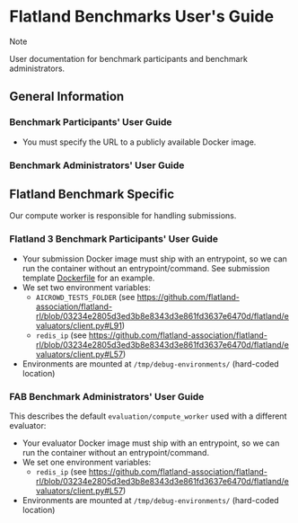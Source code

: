 # Flatland Benchmarks User's Guide

> [!NOTE]  
> User documentation for benchmark participants and benchmark administrators.

## General Information

### Benchmark Participants' User Guide

* You must specify the URL to a publicly available Docker image.

### Benchmark Administrators' User Guide

## Flatland Benchmark Specific

Our compute worker is responsible for handling submissions.

### Flatland 3 Benchmark Participants' User Guide

* Your submission Docker image must ship with an entrypoint, so we can run the container without an entrypoint/command. See submission template [Dockerfile](../evaluation/submission_template/Dockerfile) for an example.
* We set two environment variables:
  * `AICROWD_TESTS_FOLDER` (see https://github.com/flatland-association/flatland-rl/blob/03234e2805d3ed3b8e8343d3e861fd3637e6470d/flatland/evaluators/client.py#L91)
  * `redis_ip` (see https://github.com/flatland-association/flatland-rl/blob/03234e2805d3ed3b8e8343d3e861fd3637e6470d/flatland/evaluators/client.py#L57)
* Environments are mounted at `/tmp/debug-environments/` (hard-coded location)

### FAB Benchmark Administrators' User Guide

This describes the default `evaluation/compute_worker` used with a different evaluator:

* Your evaluator Docker image must ship with an entrypoint, so we can run the container without an entrypoint/command.
* We set one environment variables:
  * `redis_ip` (see https://github.com/flatland-association/flatland-rl/blob/03234e2805d3ed3b8e8343d3e861fd3637e6470d/flatland/evaluators/client.py#L57)
* Environments are mounted at `/tmp/debug-environments/` (hard-coded location)
